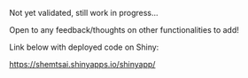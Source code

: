 Not yet validated, still work in progress...

Open to any feedback/thoughts on other functionalities to add!

Link below with deployed code on Shiny:

https://shemtsai.shinyapps.io/shinyapp/

